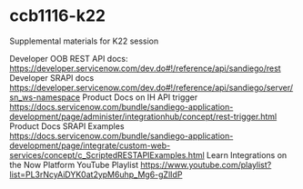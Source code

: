 # ccb1116-k22
Supplemental materials for K22 session

Developer OOB REST API docs: https://developer.servicenow.com/dev.do#!/reference/api/sandiego/rest
Developer SRAPI docs https://developer.servicenow.com/dev.do#!/reference/api/sandiego/server/sn_ws-namespace
Product Docs on IH API trigger https://docs.servicenow.com/bundle/sandiego-application-development/page/administer/integrationhub/concept/rest-trigger.html
Product Docs SRAPI Examples https://docs.servicenow.com/bundle/sandiego-application-development/page/integrate/custom-web-services/concept/c_ScriptedRESTAPIExamples.html
Learn Integrations on the Now Platform YouTube Playlist https://www.youtube.com/playlist?list=PL3rNcyAiDYK0at2ypM6uhp_Mg6-gZlIdP
